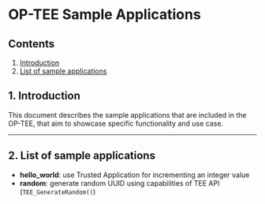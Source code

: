 # OP-TEE Sample Applications
## Contents
1. [Introduction](#1-introduction)
2. [List of sample applications](#2-list-of-sample-applications)


## 1. Introduction
This document describes the sample applications that are included in the OP-TEE,
that aim to showcase specific functionality and use case.

---
## 2. List of sample applications
* **hello_world**: use Trusted Application for incrementing an integer value
* **random**: generate random UUID using capabilities of TEE API
(`TEE_GenerateRandom()`)
